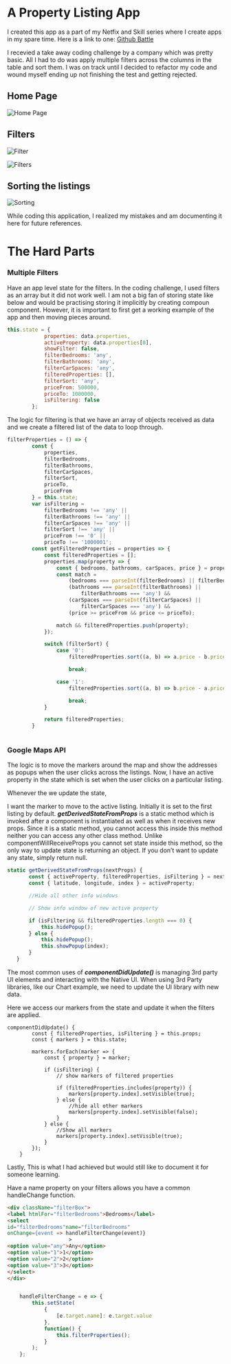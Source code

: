 # A Property Listing App

I created this app as a part of my Netfix and Skill series where I create apps in my spare time. Here is a link to one: [Github Battle](https://github.com/PintoGideon/Battle-on-Github)

I recevied a take away coding challenge by a company which was pretty basic. All I had to do was apply multiple filters across the columns in the table and sort them. I was on track until I decided to refactor my code and wound myself ending up not finishing the test and getting rejected. 



## Home Page
   ![Home Page](https://user-images.githubusercontent.com/15992276/57006723-004de880-6bb1-11e9-9b2c-40f9c733867a.JPG)
   
## Filters
  ![Filter](https://user-images.githubusercontent.com/15992276/57006721-004de880-6bb1-11e9-8379-d682575333a0.JPG)
   
  ![Filters](https://user-images.githubusercontent.com/15992276/57006722-004de880-6bb1-11e9-9990-7ee5186e859b.png)
  


## Sorting the listings

![Sorting](https://user-images.githubusercontent.com/15992276/57006724-004de880-6bb1-11e9-9dd0-488a1fd2d200.JPG)

While coding this application, I realized my mistakes and am documenting it here for future references.

# The Hard Parts

### Multiple Filters

Have an app level state for the filters. In the coding challenge, I used filters as an array but it did not work well. I am not a big fan of storing state like below and would be practising storing it implicitly by creating compoun component. However, it is important to first get a working example of the app and then moving pieces around.

```javascript
this.state = {
			properties: data.properties,
			activeProperty: data.properties[0],
			showFilter: false,
			filterBedrooms: 'any',
			filterBathrooms: 'any',
			filterCarSpaces: 'any',
			filteredProperties: [],
			filterSort: 'any',
			priceFrom: 500000,
			priceTo: 1000000,
			isFiltering: false
		};
```

The logic for filtering is that we have an array of objects received as data and we create a filtered list of the data to loop through.

``` javascript
filterProperties = () => {
		const {
			properties,
			filterBedrooms,
			filterBathrooms,
			filterCarSpaces,
			filterSort,
			priceTo,
			priceFrom
		} = this.state;
		var isFiltering =
			filterBedrooms !== 'any' ||
			filterBathrooms !== 'any' ||
			filterCarSpaces !== 'any' ||
			filterSort !== 'any' ||
			priceFrom !== '0' ||
			priceTo !== '1000001';
		const getFilteredProperties = properties => {
			const filteredProperties = [];
			properties.map(property => {
				const { bedrooms, bathrooms, carSpaces, price } = property;
				const match =
					(bedrooms === parseInt(filterBedrooms) || filterBedrooms === 'any') &&
					(bathrooms === parseInt(filterBathrooms) ||
						filterBathrooms === 'any') &&
					(carSpaces === parseInt(filterCarSpaces) ||
						filterCarSpaces === 'any') &&
					(price >= priceFrom && price <= priceTo);

				match && filteredProperties.push(property);
			});

			switch (filterSort) {
				case '0':
					filteredProperties.sort((a, b) => a.price - b.price);

					break;

				case '1':
					filteredProperties.sort((a, b) => b.price - a.price);

					break;
			}

			return filteredProperties;
		}
      
  ```

 ### Google Maps API
 
 The logic is to move the markers around the map and show the addresses as popups when the user clicks across the listings. Now, I have an active property in the state which is set when the user clicks on a particular listing.
 
 Whenever the we update the state, 
 
 I want the marker to move to the active listing. Initially it is set to the first listing by default. ***getDerivedStateFromProps*** is a static method which is invoked after a component is instantiated as well as when it receives new props. Since it is a static method, you cannot access this inside this method neither you can access any other class method. Unlike componentWillReceiveProps you cannot set state inside this method, so the only way to update state is returning an object. If you don’t want to update any state, simply return null.
 
 ```javascript
 static getDerivedStateFromProps(nextProps) {
		const { activeProperty, filteredProperties, isFiltering } = nextProps;
		const { latitude, longitude, index } = activeProperty;

		//Hide all other info windows

		// Show info window of new active property

		if (isFiltering && filteredProperties.length === 0) {
			this.hidePopup();
		} else {
			this.hidePopup();
			this.showPopup(index);
		}
	}
 
```

The most common uses of ***componentDidUpdate()*** is managing 3rd party UI elements and interacting with the Native UI. When using 3rd Party libraries, like our Chart example, we need to update the UI library with new data.


Here we access our markers from the state and update it when the filters are applied.

```
componentDidUpdate() {
		const { filteredProperties, isFiltering } = this.props;
		const { markers } = this.state;

		markers.forEach(marker => {
			const { property } = marker;

			if (isFiltering) {
				// show markers of filtered properties

				if (filteredProperties.includes(property)) {
					markers[property.index].setVisible(true);
				} else {
					//hide all other markers
					markers[property.index].setVisible(false);
				}
			} else {
				//Show all markers
				markers[property.index].setVisible(true);
			}
		});
	}
  ```

Lastly, This is what I had achieved but would still like to document it for someone learning.


Have a name property on your filters allows you have a common handleChange function.

```html
<div className="filterBox">
<label htmlFor="filterBedrooms">Bedrooms</label>
<select
id="filterBedrooms"name="filterBedrooms"
onChange={event => handleFilterChange(event)}
					>
<option value="any">Any</option>
<option value="1">1</option>
<option value="2">2</option>
<option value="3">3</option>
</select>
</div>

```


```javascript

	handleFilterChange = e => {
		this.setState(
			{
				[e.target.name]: e.target.value
			},
			function() {
				this.filterProperties();
			}
		);
	};
```




